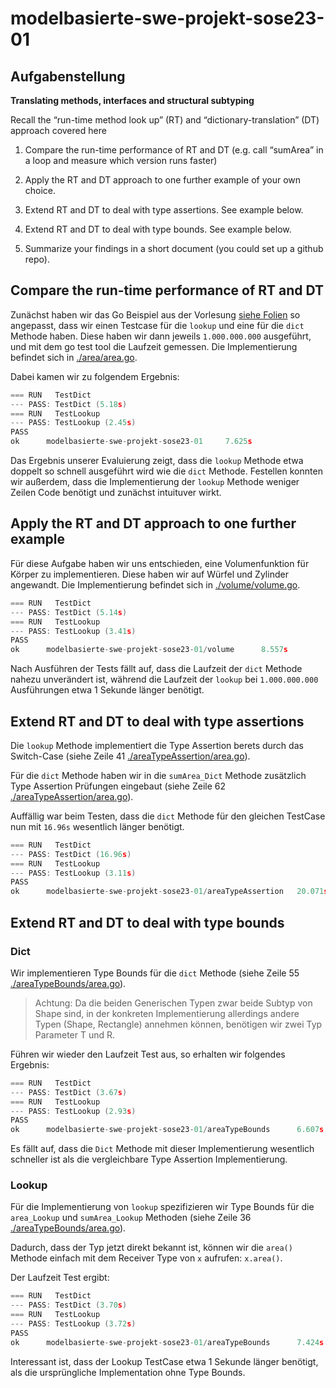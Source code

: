# modelbasierte-swe-projekt-sose23-01

## Aufgabenstellung

**Translating methods, interfaces and structural subtyping**

Recall the “run-time method look up” (RT) and “dictionary-translation” (DT) approach covered here

1. Compare the run-time performance of RT and DT (e.g. call “sumArea” in a loop and measure which version runs faster)

2. Apply the RT and DT approach to one further example of your own choice.

3. Extend RT and DT to deal with type assertions. See example below.

4. Extend RT and DT to deal with type bounds. See example below.

5. Summarize your findings in a short document (you could set up a github repo).


## Compare the run-time performance of RT and DT
Zunächst haben wir das Go Beispiel aus der Vorlesung [siehe Folien](https://sulzmann.github.io/ModelBasedSW/lec-go-2-types-methods-interfaces.html#(7))
so angepasst, dass wir einen Testcase für die `lookup` und eine für die `dict` Methode haben. Diese haben wir dann jeweils
`1.000.000.000` ausgeführt, und mit dem go test tool die Laufzeit gemessen. Die Implementierung befindet sich in
[./area/area.go](./area/area.go).

Dabei kamen wir zu folgendem Ergebnis:


```go
=== RUN   TestDict
--- PASS: TestDict (5.18s)
=== RUN   TestLookup
--- PASS: TestLookup (2.45s)
PASS
ok      modelbasierte-swe-projekt-sose23-01     7.625s
```

Das Ergebnis unserer Evaluierung zeigt, dass die `lookup` Methode etwa doppelt so schnell ausgeführt wird wie die `dict` 
Methode. Festellen konnten wir außerdem, dass die Implementierung der `lookup` Methode weniger Zeilen Code benötigt 
und zunächst intuituver wirkt.

## Apply the RT and DT approach to one further example
Für diese Aufgabe haben wir uns entschieden, eine Volumenfunktion für Körper zu implementieren. Diese haben wir auf
Würfel und Zylinder angewandt. 
Die Implementierung befindet sich in [./volume/volume.go](./volume/volume.go).

```go
=== RUN   TestDict
--- PASS: TestDict (5.14s)
=== RUN   TestLookup
--- PASS: TestLookup (3.41s)
PASS
ok      modelbasierte-swe-projekt-sose23-01/volume      8.557s
```

Nach Ausführen der Tests fällt auf, dass die Laufzeit der `dict` Methode nahezu unverändert ist, während die Laufzeit der
`lookup` bei `1.000.000.000` Ausführungen etwa 1 Sekunde länger benötigt. 

## Extend RT and DT to deal with type assertions
Die `lookup` Methode implementiert die Type Assertion berets durch das Switch-Case
(siehe Zeile 41 [./areaTypeAssertion/area.go](./areaTypeAssertion/area.go)).

Für die `dict` Methode haben wir in die `sumArea_Dict` Methode zusätzlich Type Assertion Prüfungen eingebaut (siehe Zeile 62
[./areaTypeAssertion/area.go](./areaTypeAssertion/area.go)).


Auffällig war beim Testen, dass die `dict` Methode für den gleichen TestCase nun mit `16.96s` wesentlich länger benötigt.

```go 
=== RUN   TestDict
--- PASS: TestDict (16.96s)
=== RUN   TestLookup
--- PASS: TestLookup (3.11s)
PASS
ok      modelbasierte-swe-projekt-sose23-01/areaTypeAssertion   20.071s
```


## Extend RT and DT to deal with type bounds

### Dict
Wir implementieren Type Bounds für die `dict` Methode (siehe Zeile 55 [./areaTypeBounds/area.go](./areaTypeBounds/area.go)).
> Achtung: Da die beiden Generischen Typen zwar beide Subtyp von Shape sind, in der konkreten Implementierung allerdings
> andere Typen (Shape, Rectangle) annehmen können, benötigen wir zwei Typ Parameter T und R.

Führen wir wieder den Laufzeit Test aus, so erhalten wir folgendes Ergebnis:

```go 
=== RUN   TestDict
--- PASS: TestDict (3.67s)
=== RUN   TestLookup
--- PASS: TestLookup (2.93s)
PASS
ok      modelbasierte-swe-projekt-sose23-01/areaTypeBounds      6.607s
```

Es fällt auf, dass die `Dict` Methode mit dieser Implementierung wesentlich schneller ist als die vergleichbare Type 
Assertion Implementierung.

### Lookup
Für die Implementierung von `lookup` spezifizieren wir Type Bounds für die `area_Lookup` und `sumArea_Lookup` Methoden
(siehe Zeile 36 [./areaTypeBounds/area.go](./areaTypeBounds/area.go)).

Dadurch, dass der Typ jetzt direkt bekannt ist, können wir die `area()` Methode einfach mit dem Receiver Type von `x`
aufrufen: `x.area()`.

Der Laufzeit Test ergibt:

```go 
=== RUN   TestDict
--- PASS: TestDict (3.70s)
=== RUN   TestLookup
--- PASS: TestLookup (3.72s)
PASS
ok      modelbasierte-swe-projekt-sose23-01/areaTypeBounds      7.424s
```

Interessant ist, dass der Lookup TestCase etwa 1 Sekunde länger benötigt, als die ursprüngliche Implementation ohne Type
Bounds. 